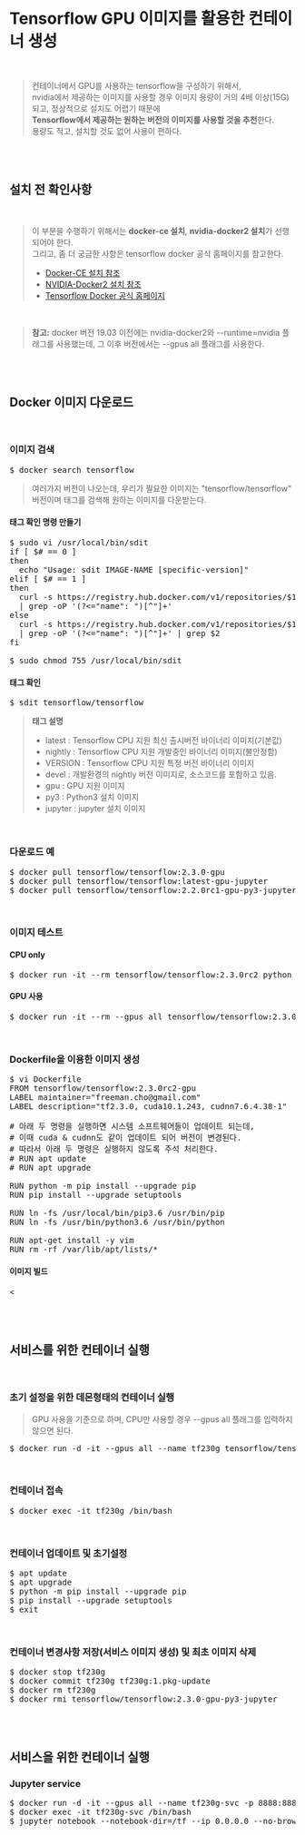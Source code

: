 # Tensorflow GPU 이미지를 활용한 컨테이너 생성
</br>

> 컨테이너에서 GPU를 사용하는 tensorflow을 구성하기 위해서,</br>
> nvidia에서 제공하는 이미지를 사용할 경우 이미지 용량이 거의 4배 이상(15G)되고, 정상적으로 설치도 어렵기 때문에</br>
> **Tensorflow에서 제공하는 원하는 버전의 이미지를 사용할 것을 추천**한다.</br>
> 용량도 적고, 설치할 것도 없어 사용이 편하다.

</br></br>

## 설치 전 확인사항
</br>

> 이 부분을 수행하기 위해서는 **docker-ce 설치**, **nvidia-docker2 설치**가 선행되어야 한다.</br>
> 그리고, 좀 더 궁금한 사항은 tensorflow docker 공식 홈페이지를 참고한다.
> - [Docker-CE 설치 참조](https://github.com/freemancho1/docker/blob/master/01.%20Docker%20%EC%84%A4%EC%B9%98%20%EB%B0%8F%20%ED%99%98%EA%B2%BD%EC%84%A4%EC%A0%95.md)
> - [NVIDIA-Docker2 설치 참조](https://github.com/freemancho1/docker/blob/master/03.%20NVIDIA-Docker%20%EC%84%A4%EC%B9%98.md)
> - [Tensorflow Docker 공식 홈페이지](https://www.tensorflow.org/install/docker?hl=ko)

</br>

> **참고:** docker 버전 19.03 이전에는 nvidia-docker2와 --runtime=nvidia 플래그를 사용했는데, 그 이후 버전에서는 --gpus all 플래그를 사용한다.

</br></br>


## Docker 이미지 다운로드
</br>

### 이미지 검색
<pre>$ docker search tensorflow</pre>
> 여러가지 버전이 나오는데, 우리가 필요한 이미지는 "tensorflow/tensorflow" 버전이며 태그를 검색해 원하는 이미지를 다운받는다.
#### 태그 확인 명령 만들기
<pre>$ sudo vi /usr/local/bin/sdit
if [ $# == 0 ]
then
  echo "Usage: sdit IMAGE-NAME [specific-version]"
elif [ $# == 1 ]
then
  curl -s https://registry.hub.docker.com/v1/repositories/$1/tags \
  | grep -oP '(?<="name": ")[^"]+' 
else
  curl -s https://registry.hub.docker.com/v1/repositories/$1/tags \
  | grep -oP '(?<="name": ")[^"]+' | grep $2
fi

$ sudo chmod 755 /usr/local/bin/sdit</pre>
#### 태그 확인
<pre>$ sdit tensorflow/tensorflow</pre>
> **태그 설명**
> - latest : Tensorflow CPU 지원 최신 출시버전 바이너리 이미지(기본값)
> - nightly : Tensorflow CPU 지원 개발중인 바이너리 이미지(불안정함)
> - VERSION : Tensorflow CPU 지원 특정 버전 바이너리 이미지
> - devel : 개발환경의 nightly 버전 이미지로, 소스코드를 포함하고 있음.
> - gpu : GPU 지원 이미지
> - py3 : Python3 설치 이미지
> - jupyter : jupyter 설치 이미지

</br>

### 다운로드 예
<pre>$ docker pull tensorflow/tensorflow:2.3.0-gpu
$ docker pull tensorflow/tensorflow:latest-gpu-jupyter
$ docker pull tensorflow/tensorflow:2.2.0rc1-gpu-py3-jupyter</pre>
</br>

### 이미지 테스트
#### CPU only
<pre>$ docker run -it --rm tensorflow/tensorflow:2.3.0rc2 python -c "import tensorflow as tf; print(tf.__version__)"</pre>
#### GPU 사용
<pre>$ docker run -it --rm --gpus all tensorflow/tensorflow:2.3.0rc2-gpu python -c "import tensorflow as tf; print(f'GPU devices available: {tf.test.gpu_device_name()}')"</pre>
</br>

### Dockerfile을 이용한 이미지 생성
<pre>$ vi Dockerfile
FROM tensorflow/tensorflow:2.3.0rc2-gpu
LABEL maintainer="freeman.cho@gmail.com"
LABEL description="tf2.3.0, cuda10.1.243, cudnn7.6.4.38-1"

# 아래 두 명령을 실행하면 시스템 소프트웨어들이 업데이트 되는데,
# 이때 cuda & cudnn도 같이 업데이트 되어 버전이 변경된다.
# 따라서 아래 두 명령은 실행하지 않도록 주석 처리한다.
# RUN apt update
# RUN apt upgrade

RUN python -m pip install --upgrade pip
RUN pip install --upgrade setuptools

RUN ln -fs /usr/local/bin/pip3.6 /usr/bin/pip
RUN ln -fs /usr/bin/python3.6 /usr/bin/python

RUN apt-get install -y vim
RUN rm -rf /var/lib/apt/lists/*
</pre>
#### 이미지 빌드
<

</br></br>

## 서비스를 위한 컨테이너 실행
</br>

### 초기 설정을 위한 데몬형태의 컨테이너 실행
> GPU 사용을 기준으로 하며, CPU만 사용할 경우 --gpus all 플래그를 입력하지 않으면 된다.
<pre>$ docker run -d -it --gpus all --name tf230g tensorflow/tensorflow:2.3.0-gpu-py3-jupyter /bin/bash</pre>
</br>

### 컨테이너 접속
<pre>$ docker exec -it tf230g /bin/bash</pre>
</br>

### 컨테이너 업데이트 및 초기설정
<pre>$ apt update
$ apt upgrade
$ python -m pip install --upgrade pip
$ pip install --upgrade setuptools
$ exit</pre>
</br>

### 컨테이너 변경사항 저장(서비스 이미지 생성) 및 최초 이미지 삭제
<pre>$ docker stop tf230g
$ docker commit tf230g tf230g:1.pkg-update
$ docker rm tf230g
$ docker rmi tensorflow/tensorflow:2.3.0-gpu-py3-jupyter</pre>

</br></br>


## 서비스을 위한 컨테이너 실행

### Jupyter service
<pre>$ docker run -d -it --gpus all --name tf230g-svc -p 8888:8888 tf230g:1.pkg-update
$ docker exec -it tf230g-svc /bin/bash
$ jupyter notebook --notebook-dir=/tf --ip 0.0.0.0 --no-browser --allow-root</pre>
